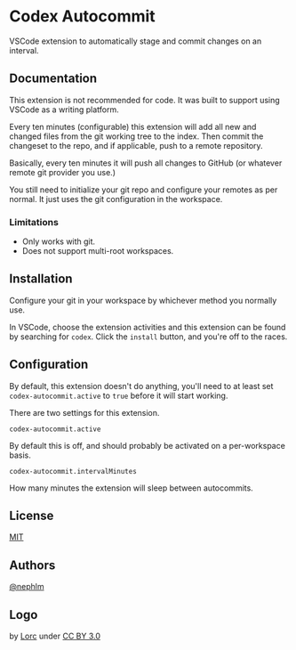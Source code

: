 # Codex Autocommit

VSCode extension to automatically stage and commit changes on an interval.

## Documentation

This extension is not recommended for code.
It was built to support using VSCode as a writing platform.

Every ten minutes (configurable) this extension will
add all new and changed files from the git working tree to the index.
Then commit the changeset to the repo, and if applicable,
push to a remote repository.

Basically, every ten minutes it will push all changes to GitHub
(or whatever remote git provider you use.)

You still need to initialize your git repo
and configure your remotes as per normal.
It just uses the git configuration in the workspace.

### Limitations

* Only works with git.
* Does not support multi-root workspaces.

## Installation

Configure your git in your workspace
by whichever method you normally use.

In VSCode, choose the extension activities
and this extension can be found by searching for `codex`.
Click the `install` button, and you're off to the races.

## Configuration

By default, this extension doesn't do anything,
you'll need to at least set `codex-autocommit.active` to `true`
before it will start working.

There are two settings for this extension.

`codex-autocommit.active`  

By default this is off,
and should probably be activated on a per-workspace basis.

`codex-autocommit.intervalMinutes`

How many minutes the extension will sleep between autocommits.

## License

[MIT](https://choosealicense.com/licenses/mit/)

## Authors

[@nephlm](https://www.github.com/nephlm)

## Logo

by [Lorc](https://lorcblog.blogspot.com) under [CC BY 3.0](http://creativecommons.org/licenses/by/3.0/)